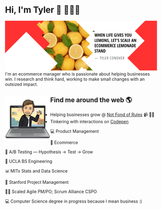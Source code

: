 # Hi, I'm Tyler 👋 👨🏻‍💻

<img src="https://raw.githubusercontent.com/tylerhq/tylerhq/master/banner.png" alt="banner that says When life gives you lemons, let's scale a lemonade stand -Tyler Conover">
I'm an ecommerce manager who is passionate about helping businesses win. I research and think hard, working to make small changes with an outsized impact.


## Find me around the web 🌎 <a href="https://notfondofrules.com/"><img align="left" width="150" height="150" src="https://raw.githubusercontent.com/tylerhq/tylerhq/master/wave.png" alt="illustration of tyler waving"></a>
- Helping businesses grow @ <a href="https://notfondofrules.com/">Not Fond of Rules</a> 📹 ✍🏼
- Tinkering with interactions on <a href="https://codepen.io/tylerhq"> Codepen</a>
  
  
  
💻 Product Management

🛒 Ecommerce

🧪 A/B Testing — Hypothesis → Test → Grow

🧸 UCLA BS Engineering

📊 MITx Stats and Data Science

🌲 Stanford Project Management

🏃🏻 Scaled Agile PM/PO; Scrum Alliance CSPO

💻 Computer Science degree in progress because I mean business :)
